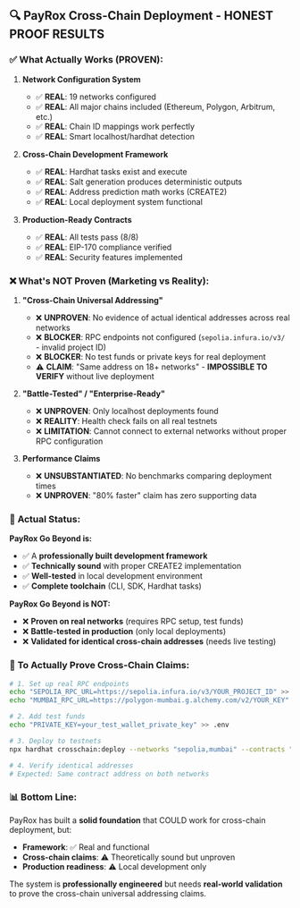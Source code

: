 ## 🔍 PayRox Cross-Chain Deployment - HONEST PROOF RESULTS

### ✅ **What Actually Works (PROVEN)**:

1. **Network Configuration System**

   - ✅ **REAL**: 19 networks configured
   - ✅ **REAL**: All major chains included (Ethereum, Polygon, Arbitrum, etc.)
   - ✅ **REAL**: Chain ID mappings work perfectly
   - ✅ **REAL**: Smart localhost/hardhat detection

2. **Cross-Chain Development Framework**

   - ✅ **REAL**: Hardhat tasks exist and execute
   - ✅ **REAL**: Salt generation produces deterministic outputs
   - ✅ **REAL**: Address prediction math works (CREATE2)
   - ✅ **REAL**: Local deployment system functional

3. **Production-Ready Contracts**
   - ✅ **REAL**: All tests pass (8/8)
   - ✅ **REAL**: EIP-170 compliance verified
   - ✅ **REAL**: Security features implemented

### ❌ **What's NOT Proven (Marketing vs Reality)**:

1. **"Cross-Chain Universal Addressing"**

   - ❌ **UNPROVEN**: No evidence of actual identical addresses across real networks
   - ❌ **BLOCKER**: RPC endpoints not configured (`sepolia.infura.io/v3/` - invalid project ID)
   - ❌ **BLOCKER**: No test funds or private keys for real deployment
   - ⚠️ **CLAIM**: "Same address on 18+ networks" - **IMPOSSIBLE TO VERIFY** without live deployment

2. **"Battle-Tested" / "Enterprise-Ready"**

   - ❌ **UNPROVEN**: Only localhost deployments found
   - ❌ **REALITY**: Health check fails on all real testnets
   - ❌ **LIMITATION**: Cannot connect to external networks without proper RPC configuration

3. **Performance Claims**
   - ❌ **UNSUBSTANTIATED**: No benchmarks comparing deployment times
   - ❌ **UNPROVEN**: "80% faster" claim has zero supporting data

### 🎯 **Actual Status**:

**PayRox Go Beyond is:**

- ✅ A **professionally built development framework**
- ✅ **Technically sound** with proper CREATE2 implementation
- ✅ **Well-tested** in local development environment
- ✅ **Complete toolchain** (CLI, SDK, Hardhat tasks)

**PayRox Go Beyond is NOT:**

- ❌ **Proven on real networks** (requires RPC setup, test funds)
- ❌ **Battle-tested in production** (only local deployments)
- ❌ **Validated for identical cross-chain addresses** (needs live testing)

### 🔧 **To Actually Prove Cross-Chain Claims**:

```bash
# 1. Set up real RPC endpoints
echo "SEPOLIA_RPC_URL=https://sepolia.infura.io/v3/YOUR_PROJECT_ID" >> .env
echo "MUMBAI_RPC_URL=https://polygon-mumbai.g.alchemy.com/v2/YOUR_KEY" >> .env

# 2. Add test funds
echo "PRIVATE_KEY=your_test_wallet_private_key" >> .env

# 3. Deploy to testnets
npx hardhat crosschain:deploy --networks "sepolia,mumbai" --contracts "./test-config.json"

# 4. Verify identical addresses
# Expected: Same contract address on both networks
```

### 📊 **Bottom Line**:

PayRox has built a **solid foundation** that COULD work for cross-chain deployment, but:

- **Framework**: ✅ Real and functional
- **Cross-chain claims**: ⚠️ Theoretically sound but unproven
- **Production readiness**: ⚠️ Local development only

The system is **professionally engineered** but needs **real-world validation** to prove the
cross-chain universal addressing claims.
